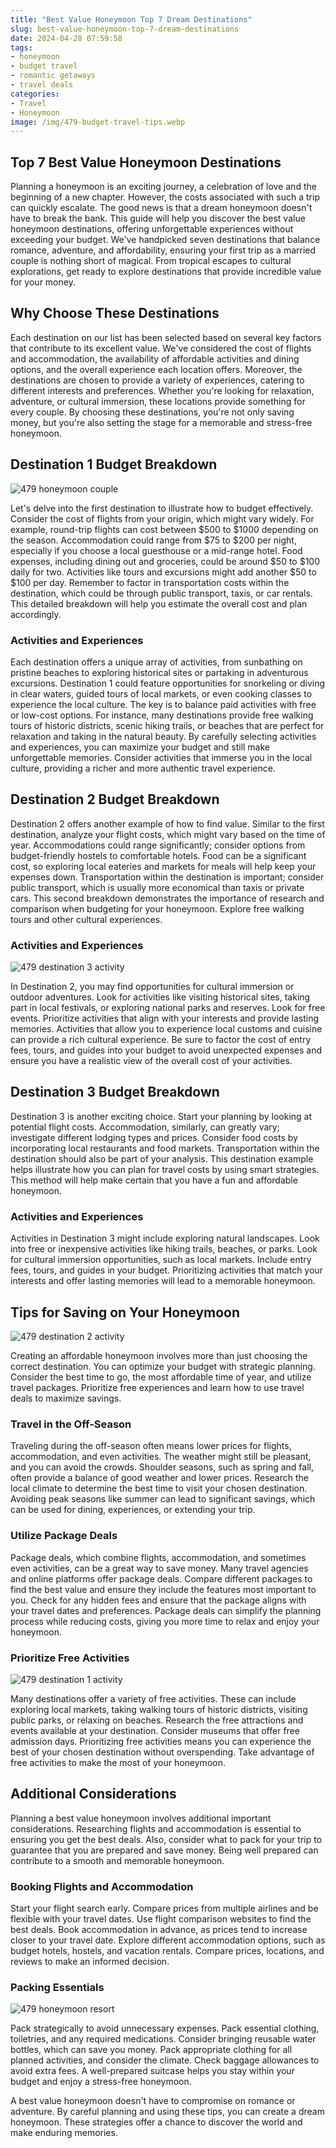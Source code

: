 ```yaml
---
title: "Best Value Honeymoon Top 7 Dream Destinations"
slug: best-value-honeymoon-top-7-dream-destinations
date: 2024-04-28 07:59:58
tags:
- honeymoon
- budget travel
- romantic getaways
- travel deals
categories:
- Travel
- Honeymoon
image: /img/479-budget-travel-tips.webp 
---
```

## Top 7 Best Value Honeymoon Destinations

Planning a honeymoon is an exciting journey, a celebration of love and the beginning of a new chapter. However, the costs associated with such a trip can quickly escalate. The good news is that a dream honeymoon doesn't have to break the bank. This guide will help you discover the best value honeymoon destinations, offering unforgettable experiences without exceeding your budget. We've handpicked seven destinations that balance romance, adventure, and affordability, ensuring your first trip as a married couple is nothing short of magical. From tropical escapes to cultural explorations, get ready to explore destinations that provide incredible value for your money.

## Why Choose These Destinations

Each destination on our list has been selected based on several key factors that contribute to its excellent value. We've considered the cost of flights and accommodation, the availability of affordable activities and dining options, and the overall experience each location offers. Moreover, the destinations are chosen to provide a variety of experiences, catering to different interests and preferences. Whether you're looking for relaxation, adventure, or cultural immersion, these locations provide something for every couple. By choosing these destinations, you're not only saving money, but you're also setting the stage for a memorable and stress-free honeymoon.

## Destination 1 Budget Breakdown

![479 honeymoon couple](/img/479-honeymoon-couple.webp)

Let's delve into the first destination to illustrate how to budget effectively. Consider the cost of flights from your origin, which might vary widely. For example, round-trip flights can cost between $500 to $1000 depending on the season. Accommodation could range from $75 to $200 per night, especially if you choose a local guesthouse or a mid-range hotel. Food expenses, including dining out and groceries, could be around $50 to $100 daily for two. Activities like tours and excursions might add another $50 to $100 per day. Remember to factor in transportation costs within the destination, which could be through public transport, taxis, or car rentals. This detailed breakdown will help you estimate the overall cost and plan accordingly.

### Activities and Experiences

Each destination offers a unique array of activities, from sunbathing on pristine beaches to exploring historical sites or partaking in adventurous excursions. Destination 1 could feature opportunities for snorkeling or diving in clear waters, guided tours of local markets, or even cooking classes to experience the local culture. The key is to balance paid activities with free or low-cost options. For instance, many destinations provide free walking tours of historic districts, scenic hiking trails, or beaches that are perfect for relaxation and taking in the natural beauty. By carefully selecting activities and experiences, you can maximize your budget and still make unforgettable memories. Consider activities that immerse you in the local culture, providing a richer and more authentic travel experience.

## Destination 2 Budget Breakdown

Destination 2 offers another example of how to find value. Similar to the first destination, analyze your flight costs, which might vary based on the time of year. Accommodations could range significantly; consider options from budget-friendly hostels to comfortable hotels. Food can be a significant cost, so exploring local eateries and markets for meals will help keep your expenses down. Transportation within the destination is important; consider public transport, which is usually more economical than taxis or private cars. This second breakdown demonstrates the importance of research and comparison when budgeting for your honeymoon. Explore free walking tours and other cultural experiences.

### Activities and Experiences

![479 destination 3 activity](/img/479-destination-3-activity.webp)

In Destination 2, you may find opportunities for cultural immersion or outdoor adventures. Look for activities like visiting historical sites, taking part in local festivals, or exploring national parks and reserves. Look for free events. Prioritize activities that align with your interests and provide lasting memories. Activities that allow you to experience local customs and cuisine can provide a rich cultural experience. Be sure to factor the cost of entry fees, tours, and guides into your budget to avoid unexpected expenses and ensure you have a realistic view of the overall cost of your activities.

## Destination 3 Budget Breakdown

Destination 3 is another exciting choice. Start your planning by looking at potential flight costs. Accommodation, similarly, can greatly vary; investigate different lodging types and prices. Consider food costs by incorporating local restaurants and food markets. Transportation within the destination should also be part of your analysis. This destination example helps illustrate how you can plan for travel costs by using smart strategies. This method will help make certain that you have a fun and affordable honeymoon.

### Activities and Experiences

Activities in Destination 3 might include exploring natural landscapes. Look into free or inexpensive activities like hiking trails, beaches, or parks. Look for cultural immersion opportunities, such as local markets. Include entry fees, tours, and guides in your budget. Prioritizing activities that match your interests and offer lasting memories will lead to a memorable honeymoon.

## Tips for Saving on Your Honeymoon

![479 destination 2 activity](/img/479-destination-2-activity.webp)

Creating an affordable honeymoon involves more than just choosing the correct destination. You can optimize your budget with strategic planning. Consider the best time to go, the most affordable time of year, and utilize travel packages. Prioritize free experiences and learn how to use travel deals to maximize savings.

### Travel in the Off-Season

Traveling during the off-season often means lower prices for flights, accommodation, and even activities. The weather might still be pleasant, and you can avoid the crowds. Shoulder seasons, such as spring and fall, often provide a balance of good weather and lower prices. Research the local climate to determine the best time to visit your chosen destination. Avoiding peak seasons like summer can lead to significant savings, which can be used for dining, experiences, or extending your trip.

### Utilize Package Deals

Package deals, which combine flights, accommodation, and sometimes even activities, can be a great way to save money. Many travel agencies and online platforms offer package deals. Compare different packages to find the best value and ensure they include the features most important to you. Check for any hidden fees and ensure that the package aligns with your travel dates and preferences. Package deals can simplify the planning process while reducing costs, giving you more time to relax and enjoy your honeymoon.

### Prioritize Free Activities

![479 destination 1 activity](/img/479-destination-1-activity.webp)

Many destinations offer a variety of free activities. These can include exploring local markets, taking walking tours of historic districts, visiting public parks, or relaxing on beaches. Research the free attractions and events available at your destination. Consider museums that offer free admission days. Prioritizing free activities means you can experience the best of your chosen destination without overspending. Take advantage of free activities to make the most of your honeymoon.

## Additional Considerations

Planning a best value honeymoon involves additional important considerations. Researching flights and accommodation is essential to ensuring you get the best deals. Also, consider what to pack for your trip to guarantee that you are prepared and save money. Being well prepared can contribute to a smooth and memorable honeymoon.

### Booking Flights and Accommodation

Start your flight search early. Compare prices from multiple airlines and be flexible with your travel dates. Use flight comparison websites to find the best deals. Book accommodation in advance, as prices tend to increase closer to your travel date. Explore different accommodation options, such as budget hotels, hostels, and vacation rentals. Compare prices, locations, and reviews to make an informed decision.

### Packing Essentials

![479 honeymoon resort](/img/479-honeymoon-resort.webp)

Pack strategically to avoid unnecessary expenses. Pack essential clothing, toiletries, and any required medications. Consider bringing reusable water bottles, which can save you money. Pack appropriate clothing for all planned activities, and consider the climate. Check baggage allowances to avoid extra fees. A well-prepared suitcase helps you stay within your budget and enjoy a stress-free honeymoon.

A best value honeymoon doesn't have to compromise on romance or adventure. By careful planning and using these tips, you can create a dream honeymoon. These strategies offer a chance to discover the world and make enduring memories.

